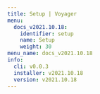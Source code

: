 ```yaml
---
title: Setup | Voyager
menu:
  docs_v2021.10.18:
    identifier: setup
    name: Setup
    weight: 30
menu_name: docs_v2021.10.18
info:
  cli: v0.0.3
  installer: v2021.10.18
  version: v2021.10.18
---
```


